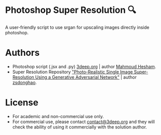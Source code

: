 # Photoshop Super Resolution :mag:
A user-friendly script to use srgan for upscaling images directly inside photoshop.

# Authors
* Photoshop script (.jsx and .py) [3deep.org](https://www.3deep.org) | author [Mahmoud Hesham](https://github.com/MahmoudHesham).
* Super Resolution Repository ["Photo-Realistic Single Image Super-Resolution Using a Generative Adversarial Network"](https://github.com/tensorlayer/srgan) | author [zsdonghao](https://github.com/zsdonghao). 

# License
* For academic and non-commercial use only.
* For commercial use, please contact contact@3deep.org and they will check the ability of using it commercially with the solution author.
